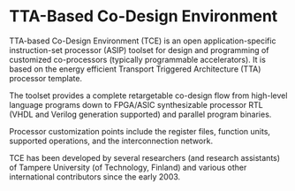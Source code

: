 # TTA-Based Co-Design Environment

TTA-based Co-Design Environment (TCE) is an open application-specific
instruction-set processor (ASIP) toolset for design and
programming of customized co-processors (typically programmable
accelerators). It is based on the energy efficient Transport Triggered
Architecture (TTA) processor template.

The toolset provides a complete retargetable co-design flow from high-level
language programs down to FPGA/ASIC synthesizable processor RTL (VHDL and
Verilog generation supported) and parallel program binaries.

Processor customization points include the register files, function units,
supported operations, and the interconnection network.

TCE has been developed by several researchers (and research assistants) of
Tampere University (of Technology, Finland) and various other international
contributors since the early 2003.
